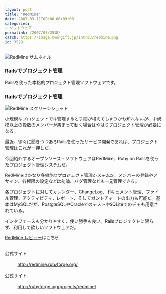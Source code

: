 ```yaml
---
layout: post
title: "RedMine"
date: 2007-03-11T09:00:00+09:00
categories:
- ソフトウェア
permalink: /2007/03/3538/
catch: https://image.moongift.jp/intro3/redmine.png
id: 3523
---
```

 ![RedMine サムネイル](https://image.moongift.jp/intro3/redmine.t.png "RedMine サムネイル")
  

### Railsでプロジェクト管理
  
Railsを使った本格的プロジェクト管理ソフトウェアです。   
<!--more-->  

### Railsでプロジェクト管理
  

![RedMine スクリーンショット](https://image.moongift.jp/intro3/redmine.png "RedMine スクリーンショット")

  

小規模なプロジェクトでは管理すると手間が増えてしまうかも知れないが、中規模以上の複数のメンバーが集まって動く場合はやはりプロジェクト管理が必要になる。

  

最近、徐々に聞きつつあるRailsを使ったサービス開発であれば、プロジェクト管理はこれが一押しだ。

  

今回紹介するオープンソース・ソフトウェアはRedMine、Ruby on Railsを使ったプロジェクト管理システムだ。

  

RedMineはかなり多機能なプロジェクト管理システムだ。メンバーの登録やアサイン、各権限の設定などは勿論、バグ管理なども一元管理できる。

  

各プロジェクトに対してカレンダー、ChangeLog、ドキュメント管理、ファイル管理、アクティビティ、レポート、そしてガントチャートの出力も可能だ。基本はMySQLだが、PostgreSQLやOracleでのテストやSQLiteでのデモも用意されている。

  

インタフェースも分かりやすく、使い勝手も良い。Railsプロジェクトに限らず、利用して欲しいソフトウェアだ。

  

[RedMine レビュー](http://www.moongift.jp/2007/03/3540/)はこちら

  
<dl>
<br><dt>公式サイト</dt><br><dd><a href="http://redmine.rubyforge.org/" target="_blank">http://redmine.rubyforge.org/</a></dd><br><dt>公式サイト</dt><br><dd><a href="http://rubyforge.org/projects/redmine/" target="_blank">http://rubyforge.org/projects/redmine/</a></dd><br>
</dl>